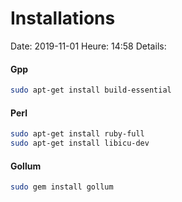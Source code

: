 # Installations
Date: 2019-11-01
Heure: 14:58
Details:

#### Gpp
```bash
sudo apt-get install build-essential
```
#### Perl
```bash
sudo apt-get install ruby-full
sudo apt-get install libicu-dev
```
#### Gollum
```bash
sudo gem install gollum
```